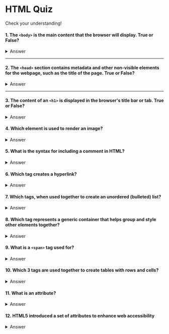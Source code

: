 # HTML Quiz

Check your understanding!


#### 1. The `<body>` is the main content that the browser will display. True or False?

<details>
  <summary>Answer</summary>

  True
  
</details>

<hr />

#### 2. The `<head>` section contains metadata and other non-visible elements for the webpage, such as the title of the page. True or False?

<details>
  <summary>Answer</summary>

  True
  
</details>

<hr />

#### 3. The content of an `<h1>` is displayed in the browser's title bar or tab. True or False?

<details>
  <summary>Answer</summary>

  False. The content of the `<title>` tag is displayed in the browser's title bar or tab. An `<h1>` tag represents the main heading of the page.
  
</details>

#### 4. Which element is used to render an image?

<details>
  <summary>Answer</summary>

  `<img>`
  
</details>


#### 5. What is the syntax for including a comment in HTML?

<details>
  <summary>Answer</summary>

    ```html
        <!-- This is a comment! -->
    ```
  
</details>

#### 6. Which tag creates a hyperlink?

<details>
  <summary>Answer</summary>

    `<a>` (the anchor tag)
  
</details>

#### 7. Which tags, when used together to create an unordered (bulleted) list?

<details>
  <summary>Answer</summary>

    `<ul>` and `<li>`
  
</details>

#### 8. Which tag represents a generic container that helps group and style other elements together?

<details>
  <summary>Answer</summary>

    `<div>`
  
</details>

#### 9. What is a  `<span>` tag used for?

<details>
  <summary>Answer</summary>

    Creates an inline container for styling specific portions of text.
  
</details>

#### 10. Which 3 tags are used together to create tables with rows and cells?

<details>
  <summary>Answer</summary>

    `<table>`, `<tr>`, `<td>`
  
</details>

#### 11. What is an attribute?

<details>
  <summary>Answer</summary>

    Attributes provide additional information about an HTML element and modify its behaviour or appearance. Attributes are added to HTML tags and are defined within the opening tag using name-value pairs.
  
</details>



#### 12. HTML5 introduced a set of attributes to enhance web accessibility

<details>
  <summary>Answer</summary>

    Attributes provide additional information about an HTML element and modify its behaviour or appearance. Attributes are added to HTML tags and are defined within the opening tag using name-value pairs.
  
</details>

